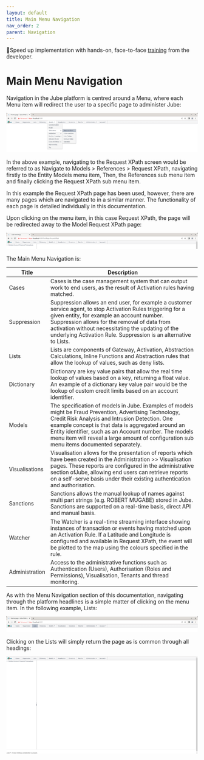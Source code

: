 ```yaml
---
layout: default
title: Main Menu Navigation
nav_order: 2
parent: Navigation
---
```


🚀Speed up implementation with hands-on, face-to-face [training](https://www.jube.io/jube-training) from the developer.

# Main Menu Navigation

Navigation in the Jube platform is centred around a Menu, where each Menu item will redirect the user to a specific page
to administer Jube:

![Image](NavigationThroughMenu.png)

In the above example, navigating to the Request XPath screen would be referred to as Navigate to Models > References >
Request XPath, navigating firstly to the Entity Models menu item, Then, the References sub menu item and finally
clicking the Request XPath sub menu item.

In this example the Request XPath page has been used,  however, there are many pages which are navigated to in a similar manner.  The functionality of each page is detailed individually in this documentation.

Upon clicking on the menu item, in this case Request XPath, the page will be redirected away to the Model Request
XPath page:

![Image](TopOfTree.png)

The Main Menu Navigation is:

| Title          | Description                                                                                                                                                                                                                                                                                                                                                             |
|----------------|-------------------------------------------------------------------------------------------------------------------------------------------------------------------------------------------------------------------------------------------------------------------------------------------------------------------------------------------------------------------------|
| Cases          | Cases is the case management system that can output work to end users, as the result of Activation rules having matched.                                                                                                                                                                                                                                                |
| Suppression    | Suppression allows an end user, for example a customer service agent, to stop Activation Rules triggering for a given entity, for example an account number. Suppression allows for the removal of data from activation without necessitating the updating of the underlying Activation Rule. Suppression is an alternative to Lists.                                   |
| Lists          | Lists are components of Gateway, Activation, Abstraction Calculations, Inline Functions and Abstraction rules that allow the lookup of values,  such as deny lists.                                                                                                                                                                                                     |
| Dictionary     | Dictionary are key value pairs that allow the real time lookup of values based on a key,  returning a float value. An example of a dictionary key value pair would be the lookup of custom credit limits based on an account identifier.                                                                                                                                |
| Models         | The specification of models in Jube. Examples of models might be Fraud Prevention, Advertising Technology, Credit Risk Analysis and Intrusion Detection. One example concept is that data is aggregated around an Entity identifier, such as an Account number.  The models menu item will reveal a large amount of configuration sub menu items documented separately. |
| Visualisations | Visualisation allows for the presentation of reports which have been created in the Administration >> Visualisation pages. These reports are configured in the administrative section ofJube, allowing end users can retrieve reports on a self-serve basis under their existing authentication and authorisation.                                                     |
| Sanctions      | Sanctions allows the manual lookup of names against multi part strings (e.g. ROBERT MUGABE) stored in Jube. Sanctions are supported on a real-time basis, direct API and manual basis.                                                                                                                                                                                  |
| Watcher        | The Watcher is a real-time streaming interface showing instances of transaction or events having matched upon an Activation Rule. If a Latitude and Longitude is configured and available in Request XPath, the event will be plotted to the map using the colours specified in the rule.                                                                               |
| Administration | Access to the administrative functions such as Authentication (Users), Authorisation (Roles and Permissions),  Visualisation, Tenants and thread monitoring.                                                                                                                                                                                                            |

As with the Menu Navigation section of this documentation,  navigating through the platform headlines is a simple matter of clicking on the menu item.  In the following example, Lists:

![Image](NavigateToLists.png)

Clicking on the Lists will simply return the page as is common through all headings:

![Image](ListsPage.png)